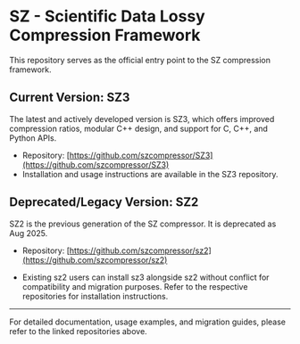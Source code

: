 # SZ - Scientific Data Lossy Compression Framework

This repository serves as the official entry point to the SZ compression framework.

## Current Version: SZ3

The latest and actively developed version is SZ3, which offers improved compression ratios, modular C++ design, and support for C, C++, and Python APIs. 

- Repository: [https://github.com/szcompressor/SZ3](https://github.com/szcompressor/SZ3)
- Installation and usage instructions are available in the SZ3 repository.

## Deprecated/Legacy Version: SZ2

SZ2 is the previous generation of the SZ compressor. It is deprecated as Aug 2025.

- Repository: [https://github.com/szcompressor/sz2](https://github.com/szcompressor/sz2)

- Existing sz2 users can install sz3 alongside sz2 without conflict for compatibility and migration purposes. Refer to the respective repositories for installation instructions.

---

For detailed documentation, usage examples, and migration guides, please refer to the linked repositories above.
